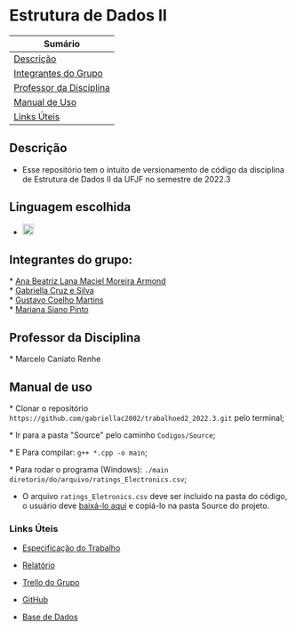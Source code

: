 # Estrutura de Dados II

| **Sumário** |
|-------------|
| [Descrição](#descricao) |
| [Integrantes do Grupo](#integrantes-do-grupo) |
| [Professor da Disciplina](#professor-da-disciplina) |
| [Manual de Uso](#manual-de-uso) |
| [Links Úteis](#links-uteis) |

## Descrição
* Esse repositório tem o intuito de versionamento de código da disciplina de Estrutura de Dados II da UFJF no semestre de 2022.3 <br>

## Linguagem escolhida
* <img alt="C++" src="https://www.alura.com.br/artigos/assets/formacao-linguagem-c-plus-plus/img-01.png" width="20"></img>

## Integrantes do grupo:

\* [Ana Beatriz Lana Maciel Moreira Armond](https://github.com/SilverBlitzy) <br>
\* [Gabriella Cruz e Silva](https://github.com/gabriellac2002) <br>
\* [Gustavo Coelho Martins](https://github.com/GuCMartins) <br>
\* [Mariana Siano Pinto](https://github.com/MarianaSiano) <br>

## Professor da Disciplina

\* Marcelo Caniato Renhe

## Manual de uso


\* Clonar o repositório `https://github.com/gabriellac2002/trabalhoed2_2022.3.git` pelo terminal;

\* Ir para a pasta "Source" pelo caminho `Codigos/Source`;

\* E Para compilar: `g++ *.cpp -o main`;

\* Para rodar o programa (Windows): `./main diretorio/do/arquivo/ratings_Electronics.csv`;

* O arquivo `ratings_Eletronics.csv` deve ser incluido na pasta do código, o usuário deve [baixá-lo aqui](https://www.kaggle.com/datasets/saurav9786/amazon-product-reviews) e copiá-lo na pasta Source do projeto.

### Links Úteis

* [Especificação do Trabalho](https://drive.google.com/file/d/1MmjmUyoL1xdPzCIZEUEGlBnwWLnqM_Uw/view?usp=sharing) <br>

* [Relatório](https://docs.google.com/document/d/14vnyY3xUYAWb4GPUKzaJWeJ33qqOYRk8/edit?usp=sharing&ouid=112002808412360346355&rtpof=true&sd=true) <br>

* [Trello do Grupo](https://trello.com/b/01zBdtaH/estrutura-de-dados-ii) <br>

* [GitHub](https://github.com/gabriellac2002/trabalhoed2_2022.3.git) <br>

* [Base de Dados](https://www.kaggle.com/datasets/saurav9786/amazon-product-reviews) <br>
